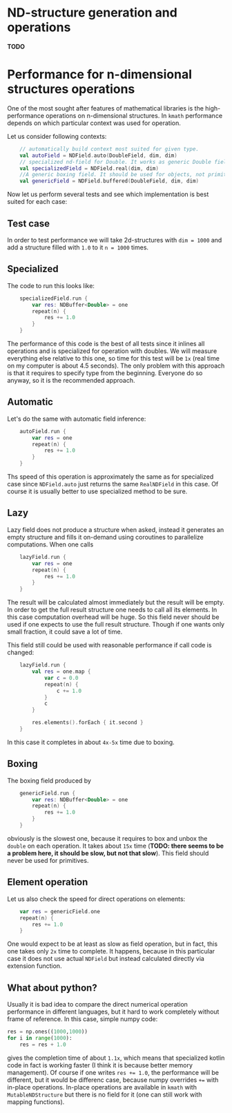 # ND-structure generation and operations

**TODO**

# Performance for n-dimensional structures operations

One of the most sought after features of mathematical libraries is the high-performance operations on n-dimensional
structures. In `kmath` performance depends on which particular context was used for operation.

Let us consider following contexts:
```kotlin
    // automatically build context most suited for given type.
    val autoField = NDField.auto(DoubleField, dim, dim)
    // specialized nd-field for Double. It works as generic Double field as well
    val specializedField = NDField.real(dim, dim)
    //A generic boxing field. It should be used for objects, not primitives.
    val genericField = NDField.buffered(DoubleField, dim, dim)
```
Now let us perform several tests and see which implementation is best suited for each case:

## Test case

In order to test performance we will take 2d-structures with `dim = 1000` and add a structure filled with `1.0`
to it `n = 1000` times.

## Specialized
The code to run this looks like:
```kotlin
    specializedField.run {
        var res: NDBuffer<Double> = one
        repeat(n) {
            res += 1.0
        }
    }
```
The performance of this code is the best of all tests since it inlines all operations and is specialized for operation
with doubles. We will measure everything else relative to this one, so time for this test will be `1x` (real time
on my computer is about 4.5 seconds). The only problem with this approach is that it requires to specify type
from the beginning. Everyone do so anyway, so it is the recommended approach.

## Automatic
Let's do the same with automatic field inference:
```kotlin
    autoField.run {
        var res = one
        repeat(n) {
            res += 1.0
        }
    }
```
Ths speed of this operation is approximately the same as for specialized case since `NDField.auto` just
returns the same `RealNDField` in this case. Of course it is usually better to use specialized method to be sure.

## Lazy
Lazy field does not produce a structure when asked, instead it generates an empty structure and fills it on-demand
using coroutines to parallelize computations.
When one calls
```kotlin
    lazyField.run {
        var res = one
        repeat(n) {
            res += 1.0
        }
    }
```
The result will be calculated almost immediately but the result will be empty. In order to get the full result
structure one needs to call all its elements. In this case computation overhead will be huge. So this field never
should be used if one expects to use the full result structure. Though if one wants only small fraction, it could
save a lot of time.

This field still could be used with reasonable performance if call code is changed:
```kotlin
    lazyField.run {
        val res = one.map {
            var c = 0.0
            repeat(n) {
                c += 1.0
            }
            c
        }

        res.elements().forEach { it.second }
    }
```
In this case it completes in about `4x-5x` time due to boxing.

## Boxing
The boxing field produced by
```kotlin
    genericField.run {
        var res: NDBuffer<Double> = one
        repeat(n) {
            res += 1.0
        }
    }
```
obviously is the slowest one, because it requires to box and unbox the `double` on each operation. It takes about
`15x` time (**TODO: there seems to be a problem here, it should be slow, but not that slow**). This field should
never be used for primitives.

## Element operation
Let us also check the speed for direct operations on elements:
```kotlin
    var res = genericField.one
    repeat(n) {
        res += 1.0
    }
```
One would expect to be at least as slow as field operation, but in fact, this one takes only `2x` time to complete.
It happens, because in this particular case it does not use actual `NDField` but instead calculated directly
via extension function.

## What about python?

Usually it is bad idea to compare the direct numerical operation performance in different languages, but it hard to
work completely without frame of reference. In this case, simple numpy code:
```python
res = np.ones((1000,1000))
for i in range(1000):
    res = res + 1.0
```
gives the completion time of about `1.1x`, which means that specialized kotlin code in fact is working faster (I think it is
because better memory management). Of course if one writes `res += 1.0`, the performance will be different,
but it would be differenc case, because numpy overrides `+=` with in-place operations. In-place operations are
available in `kmath` with `MutableNDStructure` but there is no field for it (one can still work with mapping
functions).